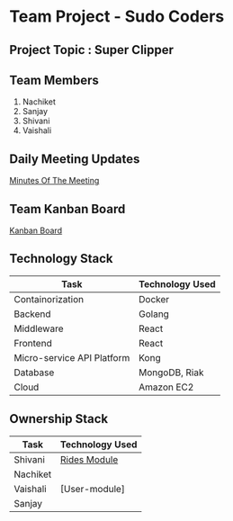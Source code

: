 # Team Project - Sudo Coders

## Project Topic : Super Clipper

## Team Members
1. Nachiket
2. Sanjay
3. Shivani
4. Vaishali


## Daily Meeting Updates
[Minutes Of The Meeting](https://github.com/nguyensjsu/fa18-281-sudo-coders/blob/master/MinutesOfTheMeeting.md)

## Team Kanban Board
[Kanban Board](https://github.com/nguyensjsu/fa18-281-sudo-coders/projects/1)


## Technology Stack


| Task         | Technology Used | 
|------------------|---------------|
| Containorization | Docker        | 
|        Backend          |    Golang           |
|           Middleware       |         React     | 
| Frontend | React|
|Micro-service API Platform|Kong|
|Database| MongoDB, Riak|
|Cloud| Amazon EC2|

## Ownership Stack

| Task         | Technology Used | 
|------------------|---------------|
| Shivani | [Rides Module](https://github.com/nguyensjsu/fa18-281-sudo-coders/tree/master/shivani)       | 
|        Nachiket         |             |
| Vaishali|[User-module]| https://github.com/nguyensjsu/fa18-281-sudo-coders/tree/User-module/superclipper           | 
| Sanjay | |
